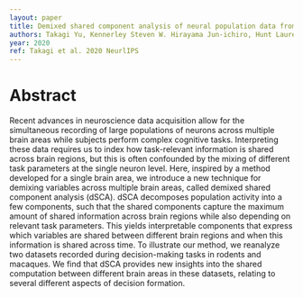 ```yaml
---
layout: paper
title: Demixed shared component analysis of neural population data from multiple brain areas
authors: Takagi Yu, Kennerley Steven W. Hirayama Jun-ichiro, Hunt Laurence T.
year: 2020
ref: Takagi et al. 2020 NeurlIPS 
---
```


# Abstract

Recent advances in neuroscience data acquisition allow for the simultaneous recording of large populations of neurons across multiple brain areas while subjects
perform complex cognitive tasks. Interpreting these data requires us to index
how task-relevant information is shared across brain regions, but this is often
confounded by the mixing of different task parameters at the single neuron level.
Here, inspired by a method developed for a single brain area, we introduce a
new technique for demixing variables across multiple brain areas, called demixed
shared component analysis (dSCA). dSCA decomposes population activity into a
few components, such that the shared components capture the maximum amount
of shared information across brain regions while also depending on relevant task
parameters. This yields interpretable components that express which variables
are shared between different brain regions and when this information is shared
across time. To illustrate our method, we reanalyze two datasets recorded during
decision-making tasks in rodents and macaques. We find that dSCA provides new
insights into the shared computation between different brain areas in these datasets,
relating to several different aspects of decision formation.
